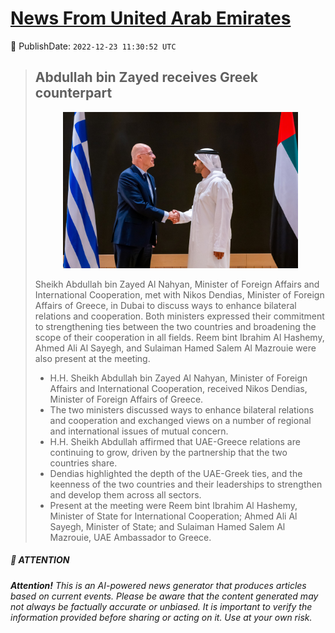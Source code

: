 [News From United Arab Emirates](https://github.com/UAE-Camel/News)
==========


📆 PublishDate: `2022-12-23 11:30:52 UTC`


> ## Abdullah bin Zayed receives Greek counterpart
> <p align="center"><img height="250" src="https://github.com/UAE-Camel/News/raw/main/images/1395303113885.jpg"></p
> 
> Sheikh Abdullah bin Zayed Al Nahyan, Minister of Foreign Affairs and International Cooperation, met with Nikos Dendias, Minister of Foreign Affairs of Greece, in Dubai to discuss ways to enhance bilateral relations and cooperation. Both ministers expressed their commitment to strengthening ties between the two countries and broadening the scope of their cooperation in all fields. Reem bint Ibrahim Al Hashemy, Ahmed Ali Al Sayegh, and Sulaiman Hamed Salem Al Mazrouie were also present at the meeting.
> 
> - H.H. Sheikh Abdullah bin Zayed Al Nahyan, Minister of Foreign Affairs and International Cooperation, received Nikos Dendias, Minister of Foreign Affairs of Greece.
> - The two ministers discussed ways to enhance bilateral relations and cooperation and exchanged views on a number of regional and international issues of mutual concern.
> - H.H. Sheikh Abdullah affirmed that UAE-Greece relations are continuing to grow, driven by the partnership that the two countries share.
> - Dendias highlighted the depth of the UAE-Greek ties, and the keenness of the two countries and their leaderships to strengthen and develop them across all sectors.
> - Present at the meeting were Reem bint Ibrahim Al Hashemy, Minister of State for International Cooperation; Ahmed Ali Al Sayegh, Minister of State; and Sulaiman Hamed Salem Al Mazrouie, UAE Ambassador to Greece.


##### 📝 ATTENTION

###### **Attention!** This is an AI-powered news generator that produces articles based on current events. Please be aware that the content generated may not always be factually accurate or unbiased. It is important to verify the information provided before sharing or acting on it. Use at your own risk.
